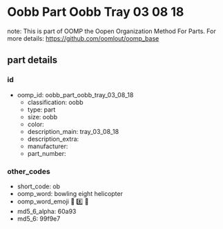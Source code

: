 # Oobb Part Oobb Tray 03 08 18  

note: This is part of OOMP the Oopen Organization Method For Parts. For more details: https://github.com/oomlout/oomp_base

##  part details





### id
* oomp_id: oobb_part_oobb_tray_03_08_18
  * classification: oobb
  * type: part
  * size: oobb
  * color: 
  * description_main: tray_03_08_18
  * description_extra: 
  * manufacturer: 
  * part_number: 

### other_codes
* short_code: ob
* oomp_word: bowling eight helicopter
* oomp_word_emoji :bowling: :eight: :helicopter:
* md5_6_alpha: 60a93
* md5_6: 99f9e7
